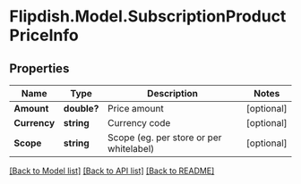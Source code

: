 # Flipdish.Model.SubscriptionProductPriceInfo
## Properties

Name | Type | Description | Notes
------------ | ------------- | ------------- | -------------
**Amount** | **double?** | Price amount | [optional] 
**Currency** | **string** | Currency code | [optional] 
**Scope** | **string** | Scope (eg. per store or per whitelabel) | [optional] 

[[Back to Model list]](../README.md#documentation-for-models) [[Back to API list]](../README.md#documentation-for-api-endpoints) [[Back to README]](../README.md)

